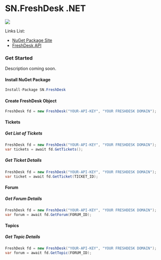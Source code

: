 # SN.FreshDesk .NET

<a href="https://ci.appveyor.com/project/syron/sn-freshdesk" target="_blank"><img src="https://ci.appveyor.com/api/projects/status/tua55bko590mtoax?svg=true" /></a>


Links List:

* [NuGet Package Site](https://www.nuget.org/packages/SN.FreshDesk/)
* [FreshDesk API](http://freshdesk.com/api)


### Get Started
Description coming soon.

#### Install NuGet Package
```C#
Install-Package SN.FreshDesk
```

#### Create FreshDesk Object
```C#
FreshDesk fd = new FreshDesk("YOUR-API-KEY", "YOUR FRESHDESK DOMAIN");
```

#### Tickets

##### Get List of Tickets
```C#
FreshDesk fd = new FreshDesk("YOUR-API-KEY", "YOUR FRESHDESK DOMAIN");
var tickets = await fd.GetTickets();
```

##### Get Ticket Details
```C#
FreshDesk fd = new FreshDesk("YOUR-API-KEY", "YOUR FRESHDESK DOMAIN");
var ticket = await fd.GetTicket(TICKET_ID);
```

#### Forum

##### Get Forum Details
```C#
FreshDesk fd = new FreshDesk("YOUR-API-KEY", "YOUR FRESHDESK DOMAIN");
var forum = await fd.GetForum(FORUM_ID);
```

#### Topics

##### Get Topic Details
```C#
FreshDesk fd = new FreshDesk("YOUR-API-KEY", "YOUR FRESHDESK DOMAIN");
var forum = await fd.GetTopic(FORUM_ID);
```
